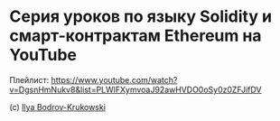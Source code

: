 # Серия уроков по языку Solidity и смарт-контрактам Ethereum на YouTube

Плейлист: https://www.youtube.com/watch?v=DgsnHmNukv8&list=PLWlFXymvoaJ92awHVDO0oSy0z0ZFJifDV

(c) [Ilya Bodrov-Krukowski](http://bodrovis.tech)
